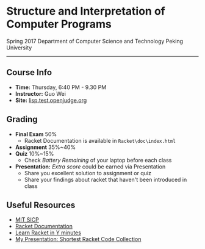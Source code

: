 # Structure and Interpretation of Computer Programs

Spring 2017
Department of Computer Science and Technology
Peking University

------

## Course Info

* **Time:** Thursday, 6:40 PM - 9.30 PM
* **Instructor:** Guo Wei
* **Site:** [lisp.test.openjudge.org]()


## Grading

* **Final Exam** 50%
  * Racket Documentation is available in `Racket\doc\index.html`
* **Assignment** 35%~40%
* **Quiz** 10%~15%
  * Check _Battery Remaining_ of your laptop before each class
* **Presentation:** _Extra score_ could be earned via Presentation
  * Share you excellent solution to assignment or quiz
  * Share your findings about racket that haven't been introduced in class

## Useful Resources

* [MIT SICP](https://mitpress.mit.edu/sicp/)
* [Racket Documentation](racket-lang.org)
* [Learn Racket in Y minutes](https://learnxinyminutes.com/docs/racket/)
* [My Presentation: Shortest Racket Code Collection](slides.com/colrko/shortest-racket-code-collection/)